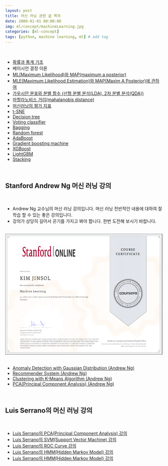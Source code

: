 ```yaml
---
layout: post
title: 머신 러닝 관련 글 목차
date: 2000-01-01 00:00:00
img: ml/concept/machineLearning.jpg
categories: [ml-concept] 
tags: [python, machine learning, ml] # add tag
---
```


<br>

- [확률과 통계 기초](https://gaussian37.github.io/ml-concept-basic_probability_statistics/)
- 베이시언 결정 이론
- [ML(Maximum Likelihood)와 MAP(maximum a posterior)](https://gaussian37.github.io/ml-concept-mle-and-map/)
- [MLE(Maximum Likelihood Estimation)와 MAP(Maxim A Posterior)에 관하여](https://gaussian37.github.io/ml-concept-mlemap)
- [가우시안 분포와 분별 함수 (선형 분별 분석(LDA), 2차 분별 분석(QDA))](https://gaussian37.github.io/ml-concept-gaussian_discriminant/)
- [마할라노비스 거리(mahalanobis distance)](https://gaussian37.github.io/ml-concept-mahalanobis_distance/)
- [머신러닝의 평가 지표](https://gaussian37.github.io/ml-concept-ml-evaluation/)    
- [t-SNE](https://gaussian37.github.io/ml-concept-t-SNE/)
- [Decision tree]()
- [Voting classifier]()
- [Bagging]()
- [Random forest]()
- [AdaBoost]()
- [Gradient boosting machine]()
- [XGBoost]()
- [LightGBM]()
- [Stacking]()

<br>

## **Stanford Andrew Ng 머신 러닝 강의**

<br>

- Andrew Ng 교수님의 머신 러닝 강의입니다. 머신 러닝 전반적인 내용에 대하여 잘 학습 할 수 있는 좋은 강의입니다.
- 강의가 상당히 길어서 끈기를 가지고 봐야 합니다. 한번 도전해 보시기 바랍니다.

<br>
<center><img src="../assets/img/certification/stanford_ml.png" alt="Drawing" style="width: 800px;"/></center>
<br>

- [Anomaly Detection with Gaussian Distribution (Andrew Ng)](https://gaussian37.github.io/ml-concept-andrewng-anomalydetection/)
- [Recommender System (Andrew Ng)](https://gaussian37.github.io/ml-concept-andrewng-recommender/)
- [Clustering with K-Means Algorithm (Andrew Ng)](https://gaussian37.github.io/ml-concept-andrewng-kmeans/)
- [PCA(Principal Component Analysis) (Andrew Ng)](https://gaussian37.github.io/ml-concept-andrewng-pca/)

<br>

## **Luis Serrano의 머신 러닝 강의**

<br>

- [Luis Serrano의 PCA(Principal Component Analysis) 강의]()
- [Luis Serrano의 SVM(Support Vector Machine) 강의]()
- [Luis Serrano의 ROC Curve 강의]()
- [Luis Serrano의 HMM(Hidden Markov Model) 강의]()
- [Luis Serrano의 HMM(Hidden Markov Model) 강의]()